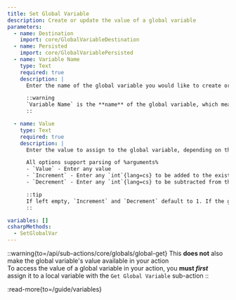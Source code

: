 ```yaml
---
title: Set Global Variable
description: Create or update the value of a global variable
parameters:
  - name: Destination
    import: core/GlobalVariableDestination
  - name: Persisted
    import: core/GlobalVariablePersisted
  - name: Variable Name
    type: Text
    required: true
    description: |
      Enter the name of the global variable you would like to create or update

      ::warning
      `Variable Name` is the **name** of the global variable, which means it should not be wrapped in `%` symbols unless you specifically want to use the **value** of a local variable as the **name** of your global variable
      ::

  - name: Value
    type: Text
    required: true
    description: |
      Enter the value to assign to the global variable, depending on the selected type in the dropdown

      All options support parsing of %arguments%
      - `Value` - Enter any value
      - `Increment` - Enter any `int`{lang=cs} to be added to the existing value
      - `Decrement` - Enter any `int`{lang=cs} to be subtracted from the existing value

      ::tip
      If left empty, `Increment` and `Decrement` default to 1. If the global variable did not already exist, it will add or subtract from 0
      ::

variables: []
csharpMethods:
  - SetGlobalVar
---
```


::warning{to=/api/sub-actions/core/globals/global-get}
This **does not** also make the global variable's value available in your action<br/>
To access the value of a global variable in your action, you **must *first*** assign it to a local variable with the `Get Global Variable` sub-action
::

:read-more{to=/guide/variables}
